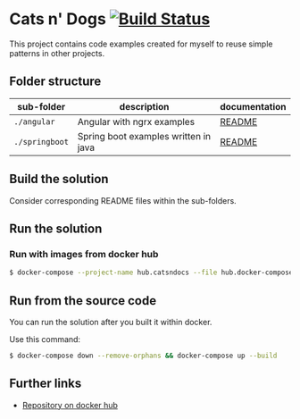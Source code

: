 # Cats n' Dogs [![Build Status](https://travis-ci.com/borisskert/cats-n-dogs.svg?branch=master)](https://travis-ci.com/borisskert/cats-n-dogs)

This project contains code examples created for myself to reuse simple patterns in other projects.

## Folder structure

| sub-folder | description | documentation |
|------------|-------------|---------------|
| `./angular` | Angular with ngrx examples | [README](./angular/README.md) |
| `./springboot` | Spring boot examples written in java | [README](./springboot/README.md) |

## Build the solution

Consider corresponding README files within the sub-folders.

## Run the solution

### Run with images from docker hub

```bash
$ docker-compose --project-name hub.catsndocs --file hub.docker-compose.yml down --remove-orphans && docker-compose --project-name hub.catsndocs --file hub.docker-compose.yml up
```

## Run from the source code

You can run the solution after you built it within docker.

Use this command:

```bash
$ docker-compose down --remove-orphans && docker-compose up --build
```

## Further links

* [Repository on docker hub](https://cloud.docker.com/u/borisskert/repository/docker/borisskert/cats-n-dogs)
